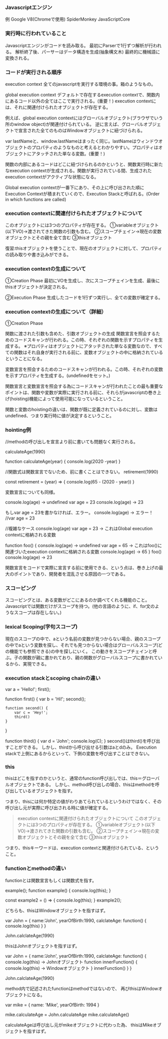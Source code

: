 ### Javascriptエンジン
例
Google V8(Chromeで使用)
SpiderMonkey
JavaScriptCore


### 実行時に行われていること
Javascriptエンジンがコードを読み取る。
最初にParserで1行ずつ解析が行われる。
解析終了後、パーサーはデータ構造を生成(抽象構文木)
最終的に機械語に変換される。

### コードが実行される順序
execution context
全てのjavascriptを実行する環境の事。箱のようなもの。

global execution context
デフォルトで存在するexecution contextで、関数内にあるコード以外の全てはここで実行される。(重要！)
execution contextには、それに関連付けられたオブジェクトが存在する。

例えば、global execution contextにはグローバルオブジェクト(ブラウザでいう所のwindow object)が関連付けられている。
逆に言えば、グローバルオブジェクトで宣言された全てのものはWindowオブジェクトに紐づけられる。

var lastNameと、window.lastNameはまったく同じ。lastNameはウィンドウオブジェクトのプロパティのようなものと考えるとわかりやすい。プロパティはオブジェクトにアタッチされた単なる変数。(重要！)

関数の内部にあるコードはどこに紐づけられるのかというと、関数実行時に新たなexecution contextが生成される。関数が実行されている間、生成されたexecution contextがアクティブな状態になる。

Global execution contextが一番下にあり、その上に呼び出された順にExecution Contextが積まれていくので、Execution Stackと呼ばれる。(Order in which functions are called)

### execution contextに関連付けられたオブジェクトについて
このオブジェクトには3つのプロパティが存在する。
①variableオブジェクト(以下VO)→渡されてきた関数の引数も含む。
②スコープチェイン→現在の変数オブジェクトとその親を全て含む
③thisオブジェクト

復習:thisオブジェクトを使うことで、現在のオブジェクトに対して、プロパティの読み取りや書き込みができる。

### execution contextの生成について
①Creation Phase
最初にVOを生成し、次にスコープチェインを生成、最後にthisオブジェクトが決定される。

②Execution Phase
生成したコードを1行ずつ実行し、全ての変数が確定する。


### execution contextの生成について（詳細）
①Creation Phase

関数に渡された引数も含めた、引数オブジェクトの生成
関数宣言を照会するためのコードスキャンが行われる。この時、それぞれの関数を示すプロパティを生成する。
※プロパティはオブジェクトにアタッチされた単なる変数なので、すべての関数はそれ自身が実行される前に、変数オブジェクトの中に格納されているということになる。

変数宣言を照会するためのコードスキャンが行われる。この時、それぞれの変数を示すプロパティを生成する。(undefinedをセット。)

関数宣言と変数宣言を照会する為にコードスキャンが行われたことの最も重要なポイントは、関数や変数が実際に実行される前に、それらがjavascriptの巻き上げ(hoisting)機能によって使用可能になっているということ。

関数と変数のhoistingの違いは、関数が既に定義されているのに対し、変数はundefined、つまり実行時に値が決定するということ。

### hointing例

//methodの呼び出しを宣言より前に書いても問題なく実行される。

calculateAge(1990)

function calculateAge(year) {
    console.log(2020 -year)
}

//関数式は関数宣言でないため、前に書くことはできない。
retirement(1990)

const retirement = (year) => {
    console.log(65 - (2020 - year))
} 

変数宣言についても同様。

console.log(age) → undefined
var age = 23
console.log(age) → 23

もしvar age = 23を書かなければ、エラー。
console.log(age) → エラー！
//var age = 23


//複雑なケース
console.log(age)
var age = 23 → これはGlobal execution contextに格納される変数

function foo() {
    console.log(age) → undefined
    var age = 65 → これはfoo()に関連づいたexecution contextに格納される変数
    console.log(age) → 65
}
foo()
console.log(age) → 23

関数宣言をコードで実際に宣言する前に使用できる、という点は、巻き上げの最大のポイントであり、開発者を混乱させる原因の一つである。


### スコーピング
スコーピングとは、ある変数がどこにあるのか調べてくれる機能のこと。
Javascriptでは関数だけがスコープを持つ。(他の言語のように、if、for文のようなスコープは存在しない。)

### lexical Scoping(字句スコープ)
現在のスコープの中で、aという名前の変数が見つからない場合、親のスコープの中でaという変数を探し、それでも見つからない場合はグローバルスコープ(どの機能でも参照できる)の中を探しにいく。
この動きをスコープチェインと呼ぶ。子の関数が親に書かれており、親の関数がグローバルスコープに書かれているから、実現できる。



### execution stackとscoping chainの違い
var a = 'Hello!';
first();

function first() {
    var b = 'Hi!';
    second();

    function second() {
        var c = 'Hey!';
        third()
    }
}

function third() {
    var d = 'John';
    console.log(C);
}
second()はthird()を呼び出すことができる。
しかし、thirdから呼び出せる引数はaとdのみ。
Execution stackで上側にあるからといって、下側の変数を呼び出すことはできない。

### this
thisはどこを指すのかというと、通常のfunction呼び出しでは、this＝グローバルオブジェクトである。
しかし、method呼び出しの場合、thisはmethodを呼び出しているオブジェクトを指す。

つまり、thisには何か特定の値がわりあてられているというわけではなく、その呼び出し元が実際に呼び出される時に値が確定する。

> execution contextに関連付けられたオブジェクトについて
このオブジェクトには3つのプロパティが存在する。
①variableオブジェクト(以下VO)→渡されてきた関数の引数も含む。
②スコープチェイン→現在の変数オブジェクトとその親を全て含む
③thisオブジェクト

つまり、thisキーワードは、execution contextと関連付けられている、ということ。


### functionとmethodの違い

functionとは関数宣言もしくは関数式を指す。

example();
function example() {
    console.log(this);
}

const example2 = () => {
    console.log(this);
}
example2();

どちらも、thisはWindowオブジェクトを指すはず。


var John = {
    name:'John',
    yearOfBirth:1990,
    calclateAge: function() {
        console.log(this)
    }
}

John.calclateAge(1990)

thisはJohnオブジェクトを指すはず。


var John = {
    name:'John',
    yearOfBirth:1990,
    calclateAge: function() {
        console.log(this) → Johnオブジェクト
        function innerFunction() {
            console.log(this) → Windowオブジェクト
        }
        innerFunction()
    }
}

John.calclateAge(1990)

method内で記述されたfunctionはmethodではないので、
再びthisはWindowオブジェクトになる。


var mike = {
    name: 'Mike',
    yearOfBirth: 1994
}

mike.calculateAge = John.calculateAge
mike.calculateAge()

calculateAgeは呼び出し元がmikeオブジェクトに代わった為、
thisはMikeオブジェクトを指すはず。
